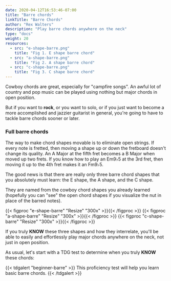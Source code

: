 ```yaml
---
date: 2020-04-12T16:53:46-07:00
title: "Barre chords"
linkTitle: "Barre Chords"
author: "Rex Walters"
description: "Play barre chords anywhere on the neck"
type: "docs"
weight: 20
resources:
  - src: "e-shape-barre.png"
    title: "Fig 1. E shape barre chord"
  - src: "a-shape-barre.png"
    title: "Fig 2. A shape barre chord"
  - src: "c-shape-barre.png"
    title: "Fig 3. C shape barre chord"
---
```


Cowboy chords are great, especially for "campfire songs". An awful lot of country and pop music can be played using nothing but major chords in open position.

But if you want to **rock**, or you want to solo, or if you just want to become a more accomplished and jazzier guitarist in general, you're going to have to tackle barre chords sooner or later.

### Full barre chords

The way to make chord shapes movable is to eliminate open strings. If every note is fretted, then moving a shape up or down the fretboard doesn't change its quality. An A Major at the fifth fret becomes a B Major when moved up two frets. If you know how to play an Em9&flat;5 at the 3rd fret, then moving it up to the 4th fret makes it an  Fm9&flat;5.

The good news is that there are really only three barre chord shapes that you absolutely must learn: the E shape, the A shape, and the C shape.

They are named from the cowboy chord shapes you already learned (hopefully you can "see" the open chord shapes if you visualize the nut in place of the barred notes).

{{< figproc "e-shape-barre" "Resize" "300x" >}}{{< /figproc >}}
{{< figproc "a-shape-barre" "Resize" "300x" >}}{{< /figproc >}}
{{< figproc "c-shape-barre" "Resize" "300x" >}}{{< /figproc >}}


If you truly **KNOW** these three shapes and how they interrelate, you'll be able to easily and effortlessly play major chords anywhere on the neck, not just in open position.

As usual, let's start with a TDG test to determine when you truly **KNOW** these chords:

{{< tdgalert "beginner-barre" >}}
This proficiency test will help you learn basic barre chords.
{{< /tdgalert >}}
